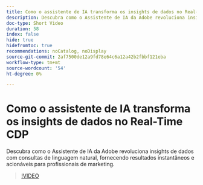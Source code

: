 ```yaml
---
title: Como o assistente de IA transforma os insights de dados no Real-Time CDP
description: Descubra como o Assistente de IA da Adobe revoluciona insights de dados com consultas de linguagem natural, fornecendo resultados instantâneos e acionáveis para profissionais de marketing.
doc-type: Short Video
duration: 58
index: false
hide: true
hidefromtoc: true
recommendations: noCatalog, noDisplay
source-git-commit: 2af7500de12a9fd78e64c6a12a42b2fbbf121eba
workflow-type: tm+mt
source-wordcount: '54'
ht-degree: 0%

---
```



# Como o assistente de IA transforma os insights de dados no Real-Time CDP

Descubra como o Assistente de IA da Adobe revoluciona insights de dados com consultas de linguagem natural, fornecendo resultados instantâneos e acionáveis para profissionais de marketing.

<!-- 62_S653_3442539_57_how-ai-assistant-transforms-data-insights-in-realtime-cdp -->
>[!VIDEO](https://video.tv.adobe.com/v/3458199/?learn=on&enablevpops=true)
